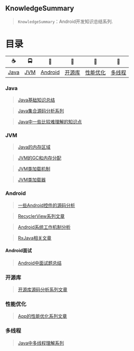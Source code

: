 ## KnowledgeSummary

> `KnowledgeSummary`：Android开发知识总结系列.

# 目录

| ☕️ | 🚍 | 🤖 | 🔐 |  👀  | 🧶 |
| :--------: | :---------: | :---------: | :---------: | :---------: | :---------: | 
| [Java](#Java) | [JVM](#JVM) | [Android](#Android) | [开源库](#开源库) | [性能优化](#性能优化)   | [多线程](#多线程) |


### Java

> [Java基础知识总结](./Docs/Java/Java基础知识总结.md)

> [Java集合源码分析系列](./Docs/Java/Java集合源码分析系列.md)

> [Java中一些比较难理解的知识点](./Docs/Java/Java中一些比较难理解的知识点.md)
  

### JVM

> [Java的内存区域](./Docs/JVM/1_Java的内存区域.md)
  
> [JVM的GC和内存分配](./Docs/JVM/2_JVM的GC和内存分配.md)
  
> [JVM类加载机制](./Docs/JVM/3_JVM类加载机制.md)

> [JVM类加载器](./Docs/JVM/JVM类加载器.md)

### Android

> [一些Android控件的源码分析](./Docs/Android/UI/一些Android控件的源码分析.md)

> [RecyclerView系列文章](./Docs/Android/UI/RecyclerView系列文章.md)

> [Android系统工作机制分析](./Docs/Android/Android系统工作机制分析.md)

> [RxJava相关文章](./Docs/Android/开源库/RxJava相关文章.md)

#### Android面试

> [Android中面试题总结](./Docs/Android/面试题收集/Android中面试题总结.md)

### 开源库

> [开源库源码分析系列文章](./Docs/Android/开源库/开源库源码分析系列文章.md)

### 性能优化

> [App的性能优化系列文章](./Docs/PerformanceOptimization/App的性能优化系列文章.md)

### 多线程

> [Java中多线程理解系列](./Docs/MultiThread/Java中多线程理解系列.md)
